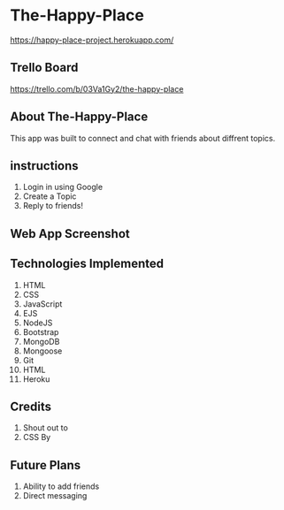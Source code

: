 # The-Happy-Place
https://happy-place-project.herokuapp.com/

## Trello Board 
https://trello.com/b/03Va1Gy2/the-happy-place

## About The-Happy-Place
This app was built to connect and chat with friends about diffrent topics.

## instructions

1. Login in using Google
2. Create a Topic
3. Reply to friends!

## Web App Screenshot


## Technologies Implemented

1. HTML
2. CSS
3. JavaScript
4. EJS
5. NodeJS
6. Bootstrap
7. MongoDB
8. Mongoose
9. Git
10. HTML
11. Heroku

## Credits

1. Shout out to 
2. CSS By 

## Future Plans

1. Ability to add friends
2. Direct messaging



